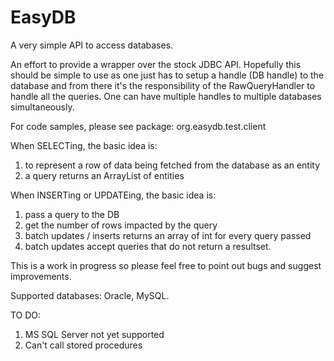 # EasyDB
A very simple API to access databases.

An effort to provide a wrapper over the stock JDBC API. Hopefully this should be simple to use
as one just has to setup a handle (DB handle) to the database and from there it's the responsibility
of the RawQueryHandler to handle all the queries. One can have multiple handles to multiple databases
simultaneously.

For code samples, please see package: org.easydb.test.client

When SELECTing, the basic idea is:
1. to represent a row of data being fetched from the database as an entity
2. a query returns an ArrayList of entities

When INSERTing or UPDATEing, the basic idea is:
1. pass a query to the DB
2. get the number of rows impacted by the query
3. batch updates / inserts returns an array of int for every query passed
4. batch updates accept queries that do not return a resultset.

This is a work in progress so please feel free to point out bugs and suggest improvements.

Supported databases: Oracle, MySQL.

TO DO:
1. MS SQL Server not yet supported
2. Can't call stored procedures
